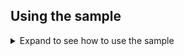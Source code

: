 ## Using the sample

<details>
 <summary>Expand to see how to use the sample</summary>

 Running from **VS Code**:

 ```powershell
  dotnet run
 ```

 If you're running from Visual Studio, press **F5** or **Ctrl+F5** (for no debug run)

 On the main page you will be offered to Log In or to go to a "Fetch data" page
 If you choose to go to "Fetch data" page without logging-in, you will be asked to login with a standard UI.
 When the application will be logged in, it will try to connect to Azure SQL Database with an [Access Token](https://aka.ms/access-tokens) it acquired for the currently logged-in user.
 Successful connection will be indicated when the page will state that the user is logged-in into the database and a table with mock forecast data is displayed.

 ![fetch_data_page](./Client/ReadmeFiles/fetch-data-page.png)

 The page displays a message with user and host names that are values of @user and @host on SQL Database.

Did the sample not work for you as expected? Did you encounter issues trying this sample? Then please reach out to us using the [GitHub Issues](../../../../issues) page.

[Consider taking a moment to share your experience with us.](https://forms.microsoft.com/Pages/ResponsePage.aspx?id=v4j5cvGGr0GRqy180BHbR73pcsbpbxNJuZCMKN0lURpUN0FTWEJKSlBBWEZPV1JQMVBMMzBLNjFHRyQlQCN0PWcu)

</details>
